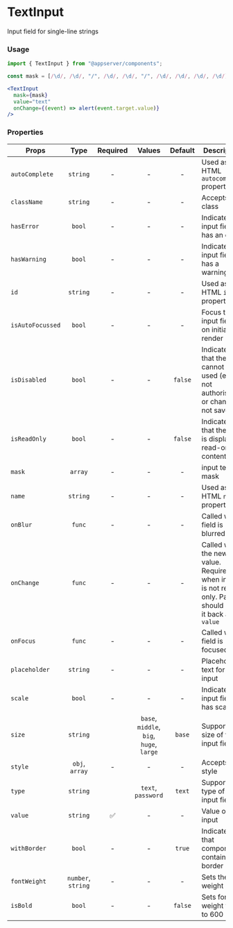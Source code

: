 # TextInput

Input field for single-line strings

### Usage

```js
import { TextInput } from "@appserver/components";
```

```js
const mask = [/\d/, /\d/, "/", /\d/, /\d/, "/", /\d/, /\d/, /\d/, /\d/];
```

```jsx
<TextInput
  mask={mask}
  value="text"
  onChange={(event) => alert(event.target.value)}
/>
```

### Properties

| Props            |        Type        | Required |                  Values                  | Default | Description                                                                                            |
| ---------------- | :----------------: | :------: | :--------------------------------------: | :-----: | ------------------------------------------------------------------------------------------------------ |
| `autoComplete`   |      `string`      |    -     |                    -                     |    -    | Used as HTML `autocomplete` property                                                                   |
| `className`      |      `string`      |    -     |                    -                     |    -    | Accepts class                                                                                          |
| `hasError`       |       `bool`       |    -     |                    -                     |    -    | Indicates the input field has an error                                                                 |
| `hasWarning`     |       `bool`       |    -     |                    -                     |    -    | Indicates the input field has a warning                                                                |
| `id`             |      `string`      |    -     |                    -                     |    -    | Used as HTML `id` property                                                                             |
| `isAutoFocussed` |       `bool`       |    -     |                    -                     |    -    | Focus the input field on initial render                                                                |
| `isDisabled`     |       `bool`       |    -     |                    -                     | `false` | Indicates that the field cannot be used (e.g not authorised, or changes not saved)                     |
| `isReadOnly`     |       `bool`       |    -     |                    -                     | `false` | Indicates that the field is displaying read-only content                                               |
| `mask`           |      `array`       |    -     |                    -                     |    -    | input text mask                                                                                        |
| `name`           |      `string`      |    -     |                    -                     |    -    | Used as HTML `name` property                                                                           |
| `onBlur`         |       `func`       |    -     |                    -                     |    -    | Called when field is blurred                                                                           |
| `onChange`       |       `func`       |    -     |                    -                     |    -    | Called with the new value. Required when input is not read only. Parent should pass it back as `value` |
| `onFocus`        |       `func`       |    -     |                    -                     |    -    | Called when field is focused                                                                           |
| `placeholder`    |      `string`      |    -     |                    -                     |    -    | Placeholder text for the input                                                                         |
| `scale`          |       `bool`       |    -     |                    -                     |    -    | Indicates the input field has scale                                                                    |
| `size`           |      `string`      |          | `base`, `middle`, `big`, `huge`, `large` | `base`  | Supported size of the input fields.                                                                    |
| `style`          |   `obj`, `array`   |    -     |                    -                     |    -    | Accepts css style                                                                                      |
| `type`           |      `string`      |          |            `text`, `password`            | `text`  | Supported type of the input fields.                                                                    |
| `value`          |      `string`      |    ✅    |                    -                     |    -    | Value of the input                                                                                     |
| `withBorder`     |       `bool`       |    -     |                    -                     | `true`  | Indicates that component contain border                                                                |
| `fontWeight`     | `number`, `string` |    -     |                    -                     |    -    | Sets the font weight                                                                                   |
| `isBold`         |       `bool`       |    -     |                    -                     | `false` | Sets font weight value ​​to 600                                                                        |
